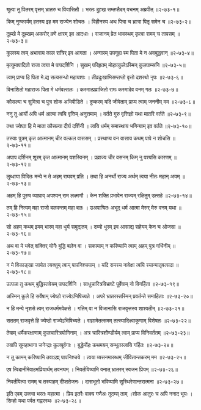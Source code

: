श्रुत्वा तु पितरम् वृत्तम् भ्रातरु च विवासितौ ।
भरतः दुह्ख सम्तप्तैदम् वचनम् अब्रवीत् ॥२-७३-१॥

किम् नुण्कार्यम् हतस्य इह मम राज्येन शोचतः ।
विहीनस्य अथ पित्रा च भ्रात्रा पितृ समेन च ॥२-७३-२॥

दुह्खे मे दुह्खम् अकरोर् व्रणे क्षारम् इव आदधाः ।
राजानम् प्रेत भावस्थम् कृत्वा रामम् च तापसम् ॥२-७३-३॥

कुलस्य त्वम् अभावाय काल रात्रिर् इव आगता ।
अन्गारम् उपगूह्य स्म पिता मे न अवबुद्धवान् ॥२-७३-४॥

मृत्युमापादितो राजा त्वया मे पापदर्शिनि ।
सुखम् परिहृतम् मोहात्कुलेऽस्मिन् कुलपाम्सनि ॥२-७३-५॥

त्वाम् प्राप्य हि पिता मे.द्य सत्यसन्धो महायशाः ।
तीव्रदुःखाभिसम्तप्तो वृत्तो दशरथो नृपः ॥२-७३-६॥

विनाशितो महाराजः पिता मे धर्मवत्सलः ।
कस्मात्प्रव्राजितो रामः कस्मादेव वनम् गतः ॥२-७३-७॥

कौसल्या च सुमित्रा च पुत्र शोक अभिपीडिते ।
दुष्करम् यदि जीवेताम् प्राप्य त्वाम् जननीम् मम ॥२-७३-८॥

ननु तु आर्यो अपि धर्म आत्मा त्वयि वृत्तिम् अनुत्तमाम् ।
वर्तते गुरु वृत्तिज्ञो यथा मातरि वर्तते ॥२-७३-९॥

तथा ज्येष्ठा हि मे माता कौसल्या दीर्घ दर्शिनी ।
त्वयि धर्मम् समास्थाय भगिन्याम् इव वर्तते ॥२-७३-१०॥

तस्याः पुत्रम् कृत आत्मानम् चीर वल्कल वाससम् ।
प्रस्थाप्य वन वासाय कथम् पापे न शोचसि ॥२-७३-११॥

अपाप दर्शिनम् शूरम् कृत आत्मानम् यशस्विनम् ।
प्रव्राज्य चीर वसनम् किम् नु पश्यसि कारणम् ॥२-७३-१२॥

लुब्धाया विदितः मन्ये न ते अहम् राघवम् प्रति ।
तथा हि अनर्थो राज्य अर्थम् त्वया नीतः महान् अयम् ॥२-७३-१३॥

अहम् हि पुरुष व्याघ्राव् अपश्यन् राम लक्ष्मणौ ।
केन शक्ति प्रभावेन राज्यम् रक्षितुम् उत्सहे ॥२-७३-१४॥

तम् हि नित्यम् महा राजो बलवन्तम् महा बलः ।
उअपाश्रितः अभूद् धर्म आत्मा मेरुर् मेरु वनम् यथा ॥२-७३-१५॥

सो अहम् कथम् इमम् भारम् महा धुर्य समुद्यतम् ।
दम्यो धुरम् इव आसाद्य सहेयम् केन च ओजसा ॥२-७३-१६॥

अथ वा मे भवेत् शक्तिर् योगैः बुद्धि बलेन वा ।
सकामाम् न करिष्यामि त्वाम् अहम् पुत्र गर्धिनीम् ॥२-७३-१७॥

न मे विकाङ्खा जायेत त्यक्तुम् त्वाम् पापनिश्चयाम् ।
यदि रामस्य नावेक्षा त्वयि स्यान्मातृवत्सदा ॥२-७३-१८॥

उत्पन्ना तु कथम् बुद्धिस्तवेयम् पापदर्शिनि ।
साधुचारित्रविभ्राष्टे पूर्वेषाम् नो विगर्हिता ॥२-७३-१९॥

अस्मिन् कुले हि सर्वेषाम् ज्येष्ठो राज्येऽभिषिच्यते ।
अपरे भ्रातरस्तस्मिन् प्रवर्तन्ते समाहिताः ॥२-७३-२०॥

न हि मन्ये नृशसे त्वम् राजधर्ममवेक्षसे ।
गतिम् वा न विजानासि राजवृत्तस्य शाश्वतीम् ॥२-७३-२१॥

सततम् राजवृत्ते हि ज्येष्ठो राज्येऽभिषिच्यते ।
राज्ञामेतत्समम् तत्स्यादिक्ष्वाकूणाम् विशेषतः ॥२-७३-२२॥

तेषाम् धर्मैकरक्षाणाम् कुलचारित्रयोगिनाम् ।
अत्र चारित्रशौण्डीर्यम् त्वाम् प्राप्य विनिवर्ततम् ॥२-७३-२३॥

तवापि सुमहाभागा जनेन्द्राः कुलपूर्वगाः ।
बुद्धेर्मोहः कथमयम् सम्भूतस्त्वयि गर्हितः ॥२-७३-२४॥

न तु कामम् करिष्यामि तवाऽह्म् पापनिश्चये ।
त्वया व्यसनमारब्धम् जीवितान्तकरम् मम ॥२-७३-२५॥

एष त्विदानीमेवाहमप्रियार्थम् तवनघम् ।
निवर्तयिष्यामि वनात् भ्रातरम् स्वजन प्रियम् ॥२-७३-२६॥

निवर्तयित्वा रामम् च तस्याहम् दीप्ततेजनः ।
दासभूतो भविष्यामि सुस्थिरेणान्तरात्मना ॥२-७३-२७॥

इति एवम् उक्त्वा भरतः महात्मा ।
प्रिय इतरैः वाक्य गणैअः तुदम्स् ताम् ।शोक आतुरः च अपि ननाद भूयः ।सिम्हो यथा पर्वत गह्वरस्थः ॥२-७३-२८॥

